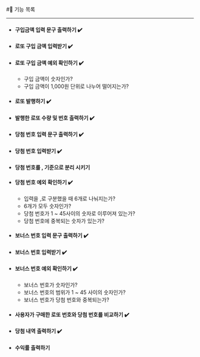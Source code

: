 #📌 기능 목록
****
+ #### 구입금액 입력 문구 출력하기 ✔️
+ #### 로또 구입 금액 입력받기 ✔️
+ #### 로또 구입 금액 예외 확인하기 ✔️
  + 구입 금액이 숫자인가?
  + 구입 금액이 1,000원 단위로 나누어 떨어지는가?
+ #### 로또 발행하기 ✔️
+ #### 발행한 로또 수량 및 번호 출력하기 ✔️
+ #### 당첨 번호 입력 문구 출력하기 ✔️
+ #### 당첨 번호 입력받기 ✔️
+ #### 당첨 번호를 , 기준으로 분리 시키기
+ #### 당첨 번호 예외 확인하기 ✔️
  + 입력을 ,로 구분했을 때 6개로 나눠지는가?
  + 6개가 모두 숫자인가?
  + 당첨 번호가 1 ~ 45사이의 숫자로 이루어져 있는가?
  + 당첨 번호에 중복되는 숫자가 있는가?
+ #### 보너스 번호 입력 문구 출력하기 ✔️
+ #### 보너스 번호 입력받기 ✔️
+ #### 보너스 번호 예외 확인하기 ✔️
  + 보너스 번호가 숫자인가?
  + 보너스 번호의 범위가 1 ~ 45 사이의 숫자인가?
  + 보너스 번호가 당첨 번호와 중복되는가?
+ #### 사용자가 구매한 로또 번호와 당첨 번호를 비교하기 ✔️
+ #### 당첨 내역 출력하기 ✔️
+ #### 수익률 출력하기
